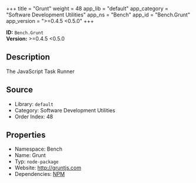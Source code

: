 ﻿+++
title = "Grunt"
weight = 48
app_lib = "default"
app_category = "Software Development Utilities"
app_ns = "Bench"
app_id = "Bench.Grunt"
app_version = ">=0.4.5 <0.5.0"
+++

**ID:** `Bench.Grunt`  
**Version:** >=0.4.5 <0.5.0  
<!--more-->

## Description
The JavaScript Task Runner

## Source

* Library: `default`
* Category: Software Development Utilities
* Order Index: 48

## Properties

* Namespace: Bench
* Name: Grunt
* Typ: `node-package`
* Website: <http://gruntjs.com>
* Dependencies: [NPM](/app/Bench.Npm)

